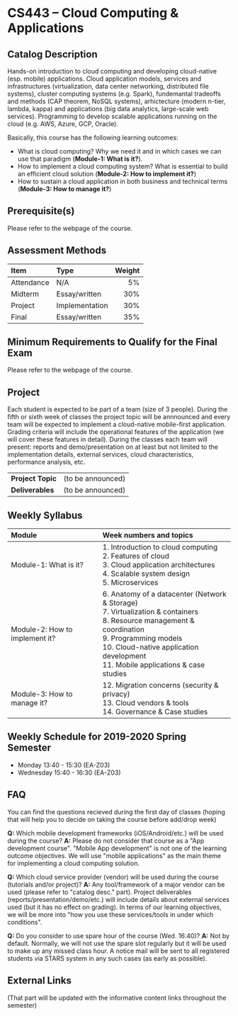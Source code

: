 # CS443 – Cloud Computing &amp; Applications

## Catalog Description
Hands-on introduction to cloud computing and developing cloud-native (esp. mobile) applications. Cloud application models, services and infrastructures (virtualization, data center networking, distributed file systems), cluster computing systems (e.g. Spark), fundemantal tradeoffs and methods (CAP theorem, NoSQL systems), arhictecture (modern n-tier, lambda, kappa) and applications (big data analytics, large-scale web services). Programming to develop scalable applications running on the cloud (e.g. AWS, Azure, GCP, Oracle).

Basically, this course has the following learning outcomes:
* What is cloud computing? Why we need it and in which cases we can use that paradigm (__Module-1: What is it?__).
* How to implement a cloud computing system? What is essential to build an efficient cloud solution (__Module-2: How to implement it?__)
* How to sustain a cloud application in both business and technical terms (__Module-3: How to manage it?__)

## Prerequisite(s)
Please refer to the webpage of the course.

## Assessment Methods

| Item      | Type          | Weight  |
|:--------- |:------------- | -------:|
| Attendance| N/A           | 5%      |
| Midterm   | Essay/written | 30%     |
| Project   | Implementation| 30%     |
| Final     | Essay/written | 35%     |

## Minimum Requirements to Qualify for the Final Exam
Please refer to the webpage of the course.

## Project
Each student is expected to be part of a team (size of 3 people). During the fifth or sixth week of classes the project topic will be annnounced and every team will be expected to implement a cloud-native mobile-first application. Grading criteria will include the operational features of the application (we will cover these features in detail). During the classes each team will present: reports and demo/presentation on at least but not limited to the implementation details, external services, cloud characteristics, performance analysis, etc.

| | |
|-|-|
|__Project Topic__ | (to be announced) |
|__Deliverables__  | (to be announced) |


## Weekly Syllabus

| Module | Week numbers and topics |
|:-------|:------|
| Module-1: What is it? | 1. Introduction to cloud computing </br> 2. Features of cloud </br> 3. Cloud application architectures </br> 4. Scalable system design </br> 5. Microservices |
| Module-2: How to implement it? | 6. Anatomy of a datacenter (Network & Storage) </br> 7. Virtualization & containers </br> 8. Resource management & coordination </br> 9. Programming models </br> 10. Cloud-native application development </br> 11. Mobile applications & case studies|
| Module-3: How to manage it? | 12. Migration concerns (security & privacy) </br> 13. Cloud vendors & tools </br> 14. Governance & Case studies |

## Weekly Schedule for 2019-2020 Spring Semester
* Monday 13:40 - 15:30 (EA-Z03)
* Wednesday 15:40 - 16:30 (EA-Z03)

## FAQ
You can find the questions recieved during the first day of classes (hoping that will help you to decide on taking the course before add/drop week)

__Q:__ Which mobile development frameworks (iOS/Android/etc.) will be used during the course?
__A:__ Please do not consider that course as a "App development course". "Mobile App development" is not one of the learning outcome objectives. We will use "mobile applications" as the main theme for implementing a cloud computing solution.

__Q:__ Which cloud service provider (vendor) will be used during the course (tutorials and/or project)?
__A:__ Any tool/framework of a major vendor can be used (please refer to "catalog desc." part). Project deliverables (reports/presentation/demo/etc.) will include details about external services used (but it has no effect on grading). In terms of our learning objectives, we will be more into "how you use these services/tools in under which conditions".

__Q:__ Do you consider to use spare hour of the course (Wed. 16:40)?
__A:__ Not by default. Normally, we will not use the spare slot regularly but it will be used to make up any missed class hour. A notice mail will be sent to all registered students via STARS system in any such cases (as early as possible).  

## External Links
(That part will be updated with the informative content links throughout the semester)

